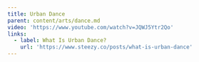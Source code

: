 ```yaml
---
title: Urban Dance
parent: content/arts/dance.md
video: 'https://www.youtube.com/watch?v=JQWJ5Ytr2Qo'
links:
  - label: What Is Urban Dance?
    url: 'https://www.steezy.co/posts/what-is-urban-dance'
---
```


